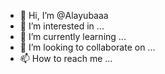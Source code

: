 - 👋 Hi, I’m @Alayubaaa
- 👀 I’m interested in ...
- 🌱 I’m currently learning ...
- 💞️ I’m looking to collaborate on ...
- 📫 How to reach me ...

<!---
Alayubaaa/Alayubaaa is a ✨ special ✨ repository because its `README.md` (this file) appears on your GitHub profile.
You can click the Preview link to take a look at your changes.
---
